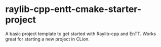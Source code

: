 # raylib-cpp-entt-cmake-starter-project
 A basic project template to get started with Raylib-cpp and EnTT. Works great for starting a new project in CLion.
